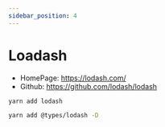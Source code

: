 ```yaml
---
sidebar_position: 4
---
```


# Loadash

- HomePage: https://lodash.com/
- Github: https://github.com/lodash/lodash

```sh
yarn add lodash
```

```sh
yarn add @types/lodash -D
```
